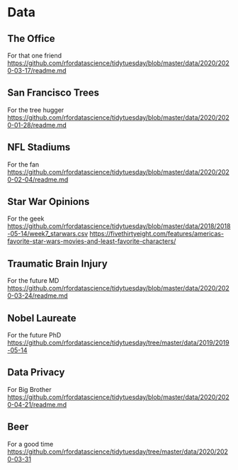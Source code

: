 # Data 

## The Office
For that one friend
https://github.com/rfordatascience/tidytuesday/blob/master/data/2020/2020-03-17/readme.md

## San Francisco Trees
For the tree hugger
https://github.com/rfordatascience/tidytuesday/blob/master/data/2020/2020-01-28/readme.md

## NFL Stadiums
For the fan
https://github.com/rfordatascience/tidytuesday/blob/master/data/2020/2020-02-04/readme.md

## Star War Opinions
For the geek
https://github.com/rfordatascience/tidytuesday/blob/master/data/2018/2018-05-14/week7_starwars.csv
https://fivethirtyeight.com/features/americas-favorite-star-wars-movies-and-least-favorite-characters/

## Traumatic Brain Injury
For the future MD
https://github.com/rfordatascience/tidytuesday/blob/master/data/2020/2020-03-24/readme.md

## Nobel Laureate
For the future PhD
https://github.com/rfordatascience/tidytuesday/tree/master/data/2019/2019-05-14

## Data Privacy
For Big Brother
https://github.com/rfordatascience/tidytuesday/blob/master/data/2020/2020-04-21/readme.md

## Beer
For a good time
https://github.com/rfordatascience/tidytuesday/tree/master/data/2020/2020-03-31

